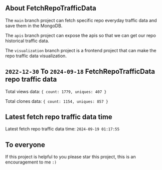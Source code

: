 ## About FetchRepoTrafficData

The `main` branch project can fetch specific repo everyday traffic data and save them in the MongoDB.

The `apis` branch project can expose the apis so that we can get our repo historical traffic data.

The `visualization` branch project is a frontend project that can make the repo traffic data visualization.

## `2022-12-30` To `2024-09-18` FetchRepoTrafficData repo traffic data

Total views data: `{ count: 1779, uniques: 407 }`

Total clones data: `{ count: 1154, uniques: 857 }`

## Latest fetch repo traffic data time

Latest fetch repo traffic data time: `2024-09-19 01:17:55`

## To everyone

If this project is helpful to you please star this project, this is an encouragement to me `:)`



